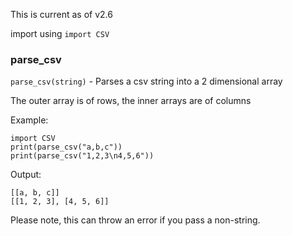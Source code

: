 This is current as of v2.6

import using `import CSV`

### parse_csv
`parse_csv(string)` - Parses a csv string into a 2 dimensional array

The outer array is of rows, the inner arrays are of columns

Example:
```
import CSV
print(parse_csv("a,b,c"))
print(parse_csv("1,2,3\n4,5,6"))
```

Output:
```
[[a, b, c]]
[[1, 2, 3], [4, 5, 6]]
```

Please note, this can throw an error if you pass a non-string.
